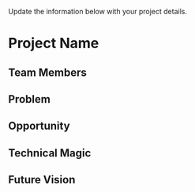 Update the information below with your project details.

# Project Name

## Team Members

## Problem

## Opportunity

## Technical Magic

## Future Vision